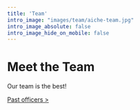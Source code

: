 ```yaml
---
title: 'Team'
intro_image: "images/team/aiche-team.jpg"
intro_image_absolute: false
intro_image_hide_on_mobile: false
---
```


# Meet the Team

Our team is the best!

[Past officers >](past-team)
